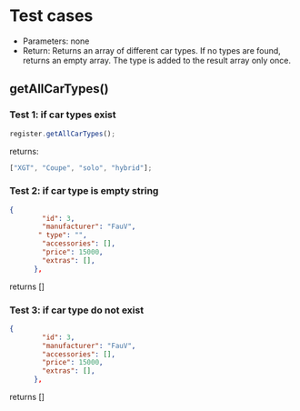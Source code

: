 # Test cases

- Parameters: none
- Return: Returns an array of different car types. If no types are found, returns an empty array. The type is added to the result array only once.

## **getAllCarTypes()**

### Test 1: if car types exist

```js
register.getAllCarTypes();
```

returns:

```js
["XGT", "Coupe", "solo", "hybrid"];
```

### Test 2: if car type is empty string

```json
{
        "id": 3,
        "manufacturer": "FauV",
       " type": "",
        "accessories": [],
        "price": 15000,
        "extras": [],
      },

```

returns []

### Test 3: if car type do not exist

```json
{
        "id": 3,
        "manufacturer": "FauV",
        "accessories": [],
        "price": 15000,
        "extras": [],
      },

```

returns []
